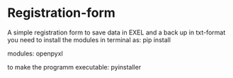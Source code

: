 # Registration-form
A simple registration form to save data in EXEL and a back up in txt-format
you need to install the modules in terminal as:
pip install <module-name>

modules: openpyxl

to make the programm executable: pyinstaller